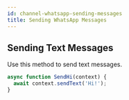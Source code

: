 ```yaml
---
id: channel-whatsapp-sending-messages
title: Sending WhatsApp Messages
---
```


## Sending Text Messages

Use this method to send text messages.

```js
async function SendHi(context) {
  await context.sendText('Hi!');
}
```
